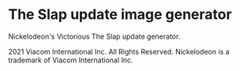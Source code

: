 # The Slap update image generator
Nickelodeon's Victorious The Slap update generator.

2021 Viacom International Inc. All Rights Reserved. Nickelodeon is a trademark of Viacom International Inc. 
